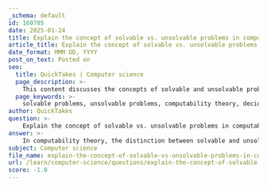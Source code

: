 ```yaml
---
_schema: default
id: 160705
date: 2025-01-24
title: Explain the concept of solvable vs. unsolvable problems in computability theory.
article_title: Explain the concept of solvable vs. unsolvable problems in computability theory.
date_format: MMM DD, YYYY
post_on_text: Posted on
seo:
  title: QuickTakes | Computer science
  page_description: >-
    This content discusses the concepts of solvable and unsolvable problems in computability theory, illustrating the differences with examples like the Halting Problem and the implications for algorithmic computation and software engineering.
  page_keywords: >-
    solvable problems, unsolvable problems, computability theory, decidable, undecidable, algorithm, Halting Problem, Turing, termination problem, algorithmic computation, theoretical computer science, software engineering
author: QuickTakes
question: >-
    Explain the concept of solvable vs. unsolvable problems in computability theory.
answer: >-
    In computability theory, the distinction between solvable and unsolvable problems is fundamental to understanding the limits of computation and algorithmic processes.\n\n### Solvable Problems\nA problem is considered solvable (or decidable) if there exists an algorithm that can provide a correct answer (yes or no) for every possible input in a finite amount of time. In other words, there is a systematic method that can be applied to determine the solution to the problem. For example, determining whether a given number is even is a solvable problem because there is a straightforward algorithm that can check this condition.\n\n### Unsolvable Problems\nConversely, an unsolvable (or undecidable) problem is one for which no such algorithm exists. This means that there is no method that can be applied to all possible inputs that will yield a correct answer in a finite amount of time. A classic example of an unsolvable problem is the **Halting Problem**, which was proven by Alan Turing. The Halting Problem asks whether a given program will eventually halt (terminate) or run indefinitely for a particular input. Turing demonstrated that there is no general algorithm that can solve this problem for all possible program-input pairs.\n\n### Turing's Proof and the Termination Problem\nTuring's proof of the undecidability of the termination problem is particularly significant. The termination problem can be framed as an infinite set of queries where, to solve it, one would need a method capable of accurately answering whether any given program terminates or does not terminate. Turing's work showed that such a method cannot exist, highlighting the inherent limitations of algorithmic computation.\n\n### Implications\nThe implications of solvable versus unsolvable problems extend beyond theoretical computer science. They inform us about the boundaries of what can be computed and have practical consequences in fields such as software engineering, where understanding the limits of algorithmic solutions is crucial for developing reliable software systems.\n\nIn summary, the distinction between solvable and unsolvable problems in computability theory is a cornerstone of understanding the capabilities and limitations of algorithms and computation. Solvable problems can be addressed with algorithms, while unsolvable problems defy such systematic approaches, as exemplified by Turing's work on the Halting Problem.
subject: Computer science
file_name: explain-the-concept-of-solvable-vs-unsolvable-problems-in-computability-theory.md
url: /learn/computer-science/questions/explain-the-concept-of-solvable-vs-unsolvable-problems-in-computability-theory
score: -1.0
---
```


&nbsp;